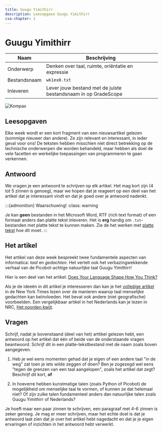 ```yaml
---
title: Guugu Yimithirr
description: Leesopgave Guugu Yimithirr
csa-chapter: 1
---
```


# Guugu Yimithirr

| Naam         | Beschrijving                                                   |
|--------------|----------------------------------------------------------------|
| Onderwerp    | Denken over taal, ruimte, oriëntatie en expressie              |
| Bestandsnaam | `wk1ex0.txt`                                                   |
| Inleveren    | Lever jouw bestand met de juiste bestandsnaam in op GradeScope |

![Kompas](images/compass_rose.png)

## Leesopgaven

Elke week wordt er een kort fragment van een nieuwsartikel gelezen (sommige nieuwer dan andere). Ze zijn relevant en interessant, in ieder geval voor ons! De teksten hebben misschien niet direct betrekking op de technische onderwerpen die worden behandeld, maar hebben als doel de vele facetten en werkelijke toepassingen van programmeren te gaan verkennen.

## Antwoord

We vragen je een antwoord te schrijven op elk artikel. Het mag kort zijn (4 tot 5 zinnen is genoeg), maar we hopen dat je reageert op een deel van het artikel dat je interessant vindt en dat je goed over je antwoord nadenkt.

:::{admonition} Waarschuwing!
:class: warning

Je kan **geen** bestanden in het Microsoft Word, RTF (rich text format) of een formaat anders dan platte tekst inleveren. Het is **erg** handig om `.txt`-bestanden met platte tekst te kunnen maken. Zie de het werken met [platte tekst](/support/platte_tekst/) hoe dit moet.
:::

## Het artikel

Het artikel van deze week bespreekt twee fundamentele aspecten van informatica: *taal* en *gedachten*. Het vertelt ook het verbazingwekkende verhaal van de Picobot-achtige natuurlijke taal Guugu Yimithirr!

Hier is een deel van het artikel: [Does Your Language Shape How You Think?](https://github.com/misja/programmeren/raw/master/readings/assets/language_shapes.pdf)

Als je de ideeën in dit artikel je interesseren dan kan je het [volledige artikel](http://www.nytimes.com/2010/08/29/magazine/29language-t.html) in de New York Times lezen over de manieren waarop taal menselijke gedachten kan beïnvloeden. Het bevat ook andere (niet geografische) voorbeelden. Een vergelijkbaar artikel in het Nederlands kan je lezen in NRC, [Het noorden kwijt](https://www.nrc.nl/nieuws/1999/12/18/het-noorden-kwijt-7475120-a317573).

## Vragen

Schrijf, nadat je bovenstaand (deel van het) arttikel gelezen hebt, een antwoord op het artikel dat één of beide van de onderstaande vragen beantwoord. Schrijf dit in een platte-tekstbestand met de naam zoals boven aangegeven.

1. Heb je wel eens momenten gehad dat je eigen of een andere taal "in de weg" zat toen je iets wilde zeggen of doen? Ben je zogezegd wel eens "tegen de grenzen van een taal aangelopen", zoals het artikel dat zegt? Beschrijf dit kort, **of**

2. In hoeverre hebben kunstmatige talen (zoals Python of Picobot) de mogelijkheid om menselijke taal te vormen, of kunnen ze dat helemaal niet? Of zijn zulke talen fundamenteel anders dan natuurlijke talen zoals Guugu Yimithirr of Nederlands?

Je hoeft maar een paar zinnen te schrijven, een paragraaf met 4-6 zinnen is zeker genoeg. Je mag er meer schrijven, maar het echte doel is dat je antwoord laat zien dat je over het artikel hebt nagedacht en dat je je eigen ervaringen of inzichten in het antwoord hebt verwerkt.